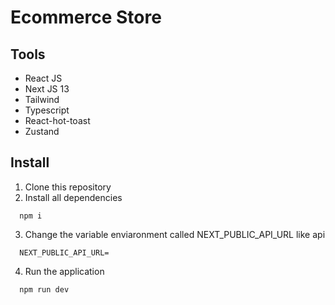 # Ecommerce Store

## Tools
- React JS
- Next JS 13
- Tailwind
- Typescript
- React-hot-toast
- Zustand

## Install
1. Clone this repository
2. Install all dependencies
```
  npm i
```
3. Change the variable enviaronment called NEXT_PUBLIC_API_URL like api
```
  NEXT_PUBLIC_API_URL=
```
4. Run the application
```
  npm run dev
```